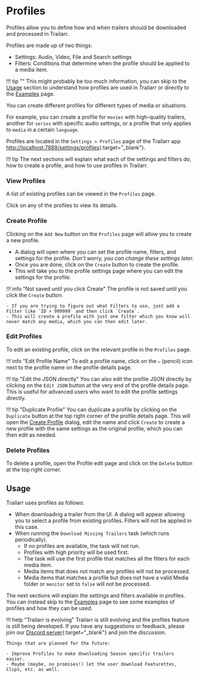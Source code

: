 # Profiles
Profiles allow you to define how and when trailers should be downloaded and processed in Trailarr.

Profiles are made up of two things:

- Settings: Audio, Video, File and Search settings
- Filters: Conditions that determine when the profile should be applied to a media item.

!!! tip ""
    This might probably be too much information, you can skip to the [Usage](#usage) section to understand how profiles are used in Trailarr or directly to the [Examples](examples.md) page.

You can create different profiles for different types of media or situations. 

For example, you can create a profile for `movies` with high-quality trailers, another for `series` with specific audio settings, or a profile that only applies to `media` in a certain `language`.

Profiles are located in the `Settings > Profiles` page of the Trailarr app [http://localhost:7889/settings/profiles](http://localhost:8000/settings/profiles){:target="_blank"}.

!!! tip
    The next sections will explain what each of the settings and filters do, how to create a profile, and how to use profiles in Trailarr.



### View Profiles

A list of existing profiles can be viewed in the `Profiles` page.

Click on any of the profiles to view its details.


### Create Profile

Clicking on the `Add New` button on the `Profiles` page will allow you to create a new profile.

- A dialog will open where you can set the profile name, filters, and settings for the profile. _Don't worry, you can change these settings later._
- Once you are done, click on the `Create` button to create the profile.
- This will take you to the profile settings page where you can edit the settings for the profile.

!!! info "Not saved until you click Create"
    The profile is not saved until you click the `Create` button. 
    
    - If you are trying to figure out what Filters to use, just add a Filter like `ID > 999999` and then click `Create`. 
    - This will create a profile with just one filter which you know will never match any media, which you can then edit later.

### Edit Profiles

To edit an existing profile, click on the relevant profile in the `Profiles` page.

!!! info "Edit Profile Name"
    To edit a profile name, click on the `✏️` (pencil) icon next to the profile name on the profile details page.

!!! tip "Edit the JSON directly"
    You can also edit the profile JSON directly by clicking on the `Edit JSON` button at the very end of the profile details page. This is useful for advanced users who want to edit the profile settings directly.

!!! tip "Duplicate Profile"
    You can duplicate a profile by clicking on the `Duplicate` button at the top right corner of the profile details page. This will open the [Create Profile](#create-profile) dialog, edit the name and click `Create` to create a new profile with the same settings as the original profile, which you can then edit as needed.

### Delete Profiles

To delete a profile, open the Profile edit page and click on the `Delete` button at the top right corner.


## Usage

Trailarr uses profiles as follows:

- When downloading a trailer from the UI. A dialog will appear allowing you to select a profile from existing profiles. Filters will not be applied in this case.
- When running the `Download Missing Trailers` task (which runs periodically). 
    - If no profiles are available, the task will not run.
    - Profiles with high priority will be used first.
    - The task will use the first profile that matches all the filters for each media item.
    - Media items that does not match any profiles will not be processed.
    - Media items that matches a profile but does not have a valid Media folder or `monitor` set to `false` will not be processed.

The next sections will explain the settings and filters available in profiles. You can instead skip to the [Examples](examples.md) page to see some examples of profiles and how they can be used.


!!! help "Trailarr is evolving"
    Trailarr is still evolving and the profiles feature is still being developed. If you have any suggestions or feedback, please join our [Discord server](https://discord.gg/KKPr5kQEzQ){:target="_blank"} and join the discussion.

    Things that are planned for the future:

    - Improve Profiles to make downloading Season specific trailers easier.
    - Maybe (maybe, no promises!) let the user download Featurettes, Clips, etc. as well.